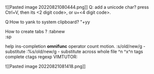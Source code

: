 ![[Pasted image 20220821080444.png]]
Q: add a unicode char? 
press Ctrl+V, then its <2 digit code>, or u+<4 digit code>.

Q:How to yank to system clipboard? 
"+yy

How to create tabs ?
:tabnew  
:sp


help 
ins-completion 
**omnifunc** 
operator count motion. 
:s/old/new/g - substitute 
:%s/old/new/g - substitute across whole file 
^n 
^x^n 
tags complete 
ctags regexp VIMTUTOR:


![[Pasted image 20220821081418.png]]